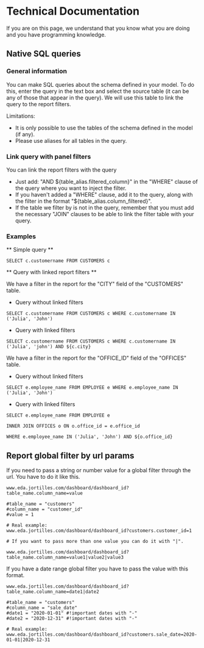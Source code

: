 # Technical Documentation

If you are on this page, we understand that you know what you are doing and you have programming knowledge.

## Native SQL queries

### General information

You can make SQL queries about the schema defined in your model. To do this, enter the query in the text box and select the source table (it can be any of those that appear in the query). We will use this table to link the query to the report filters.

Limitations:

* It is only possible to use the tables of the schema defined in the model (if any).
* Please use aliases for all tables in the query.

### Link query with panel filters

You can link the report filters with the query

* Just add: "AND ${table_alias.filtered_column}" in the "WHERE" clause of the query where you want to inject the filter.
* If you haven't added a "WHERE" clause, add it to the query, along with the filter in the format "${table_alias.column_filtered}".
* If the table we filter by is not in the query, remember that you must add the necessary "JOIN" clauses to be able to link the filter table with your query.

### Examples

** Simple query **

```
SELECT c.customername FROM CUSTOMERS c
```

** Query with linked report filters **

We have a filter in the report for the "CITY" field of the "CUSTOMERS" table.

* Query without linked filters

```
SELECT c.customername FROM CUSTOMERS c WHERE c.customername IN ('Julia', 'John')
```

* Query with linked filters

```
SELECT c.customername FROM CUSTOMERS c WHERE c.customername IN ('Julia', 'john') AND ${c.city}
```

We have a filter in the report for the "OFFICE_ID" field of the "OFFICES" table.

* Query without linked filters

```
SELECT e.employee_name FROM EMPLOYEE e WHERE e.employee_name IN ('Julia', 'John')
```

* Query with linked filters

```
SELECT e.employee_name FROM EMPLOYEE e

INNER JOIN OFFICES o ON o.office_id = e.office_id

WHERE e.employee_name IN ('Julia', 'John') AND ${o.office_id}
```

## Report global filter by url params

If you need to pass a string or number value for a global filter through the url. You have to do it like this.

```
www.eda.jortilles.com/dashboard/dashboard_id?table_name.column_name=value

#table_name = "customers"
#column_name = "customer_id"
#value = 1

# Real example:
www.eda.jortilles.com/dashboard/dashboard_id?customers.customer_id=1

# If you want to pass more than one value you can do it with "|".

www.eda.jortilles.com/dashboard/dashboard_id?table_name.column_name=value1|value2|value3

```

If you have a date range global filter you have to pass the value with this format.

```
www.eda.jortilles.com/dashboard/dashboard_id?table_name.column_name=date1|date2

#table_name = "customers"
#column_name = "sale_date"
#date1 = "2020-01-01" #!important dates with "-"
#date2 = "2020-12-31" #!important dates with "-"

# Real example:
www.eda.jortilles.com/dashboard/dashboard_id?customers.sale_date=2020-01-01|2020-12-31
```